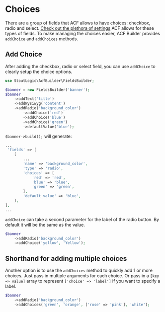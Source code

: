 # Choices
There are a group of fields that ACF allows to have choices: checkbox, radio and select. [Check out the plethora of settings](https://www.advancedcustomfields.com/resources/register-fields-via-php/#field-type%20settings) ACF allows for these types of fields. To make managing the choices easier, ACF Builder provides `addChoice` and `addChoices` methods.

## Add Choice
After adding the checkbox, radio or select field, you can use `addChoice` to clearly setup the choice options.
```php
use StoutLogic\AcfBuilder\FieldsBuilder;

$banner = new FieldsBuilder('banner');
$banner
    ->addText('title')
    ->addWysiwyg('content')
    ->addRadio('background_color')
        ->addChoice('red')
        ->addChoice('blue')
        ->addChoice('green')
        ->defaultValue('blue');
```
`$banner->build();` will generate:
```php
...
 'fields' => [
    [
        ...
        'name' => 'background_color',
        'type' => 'radio',
        'choices' => [
            'red' => 'red',
            'blue' => 'blue',
            'green' => 'green',
        ],
        'default_value' => 'blue',
    ],
],
...
```
`addChoice` can take a second parameter for the label of the radio button. By default it will be the same as the value.
```php
$banner
    ->addRadio('background_color')
    ->addChoice('yellow', 'Yellow');
```
## Shorthand for adding multiple choices
Another option is to use the `addChoices` method to quickly add 1 or more choices. Just pass in multiple arguments for each choice. Or pass in a `[key => value]` array to represent `['choice' => 'label']` if you want to specify a label.

```php
$banner
    ->addRadio('background_color')
    ->addChoices('green', 'orange', ['rose' => 'pink'], 'white');
```
